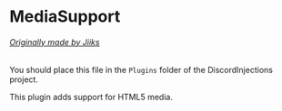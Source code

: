 # MediaSupport
###### [Originally made by Jiiks](https://github.com/Jiiks/BetterDiscordApp/blob/master/Plugins/mediaSupport.plugin.js)

You should place this file in the `Plugins` folder of the DiscordInjections project.

This plugin adds support for HTML5 media.